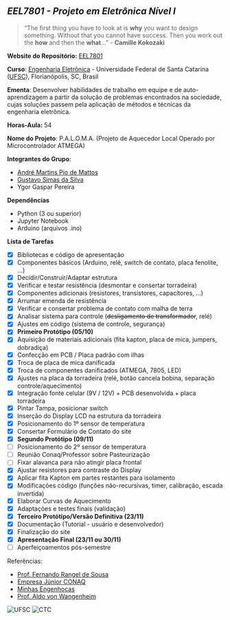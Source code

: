## ***EEL7801 - Projeto em Eletrônica Nível I***

> “The first thing you have to look at is **why**
you want to design something. Without
that you cannot have success. Then
you work out the **how** and then the
**what**...” - **Camille Kokozaki**

**Website do Repositório:** [EEL7801](https://gsimas.github.io/EEL7801/)

**Curso**: [Engenharia Eletrônica](http://cagr.sistemas.ufsc.br/relatorios/curriculoCurso?curso=235) - Universidade Federal de Santa Catarina ([UFSC](ufsc.br)), Florianópolis, SC, Brasil

**Ementa**: Desenvolver habilidades de trabalho em equipe e de auto-aprendizagem a partir da solução de
problemas encontrados na sociedade, cujas soluções passem pela aplicação de métodos e técnicas da engenharia
eletrônica.

**Horas-Aula:** 54

**Nome do Projeto**: P.A.L.O.M.A. (Projeto de Aquecedor Local Operado por Microcontrolador ATMEGA)

**Integrantes do Grupo**:

- [André Martins Pio de Mattos](https://github.com/andrempmattos)
- [Gustavo Simas da Silva](https://github.com/GSimas)
- Ygor Gaspar Pereira

**Dependências**

- Python (3 ou superior)
- Jupyter Notebook
- Arduino (arquivos .ino)

**Lista de Tarefas**

- [x] Bibliotecas e código de apresentação
- [x] Componentes básicos (Arduino, relé, switch de contato, placa fenolite, ...)
- [x] Decidir/Construir/Adaptar estrutura
- [x] Verificar e testar resistência (desmontar e consertar torradeira)
- [x] Componentes adicionais (resistores, transistores, capacitores, ...)
- [x] Arrumar emenda de resistência
- [x] Verificar e consertar problema de contato com malha de terra
- [x] Analisar sistema para controle (~~desligamento de transformador~~, relé)
- [x] Ajustes em código (sistema de controle, segurança)
- [x] **Primeiro Protótipo (05/10)**
- [x] Aquisição de materiais adicionais (fita kapton, placa de mica, jumpers, dobradiça)
- [x] Confecção em PCB / Placa padrão com ilhas
- [x] Troca de placa de mica danificada
- [x] Troca de componentes danificados (ATMEGA, 7805, LED)
- [x] Ajustes na placa da torradeira (relé, botão cancela bobina, separação controle/aquecimento)
- [x] Integração fonte celular (9V / 12V) + PCB desenvolvida + placa torradeira
- [x] Pintar Tampa, posicionar switch
- [x] Inserção do Display LCD na estrutura da torradeira
- [x] Posicionamento do 1º sensor de temperatura
- [x] Consertar Formulário de Contato do site
- [x] **Segundo Protótipo (09/11)**
- [ ] Posicionamento do 2º sensor de temperatura
- [ ] Reunião Conaq/Professor sobre Pasteurização
- [ ] Fixar alavanca para não atingir placa frontal
- [x] Ajustar resistores para contraste do Display
- [x] Aplicar fita Kapton em partes restantes para isolamento
- [x] Modificações código (funções não-recursivas, timer, calibração, escada invertida)
- [x] Elaborar Curvas de Aquecimento
- [x] Adaptações e testes finais (validação)
- [x] **Terceiro Protótipo/Versão Definitiva (23/11)**
- [x] Documentação (Tutorial - usuário e desenvolvedor)
- [x] Finalização do site
- [x] **Apresentação Final (23/11 ou 30/11)**
- [ ] Aperfeiçoamentos pós-semestre

Referências:

- [Prof. Fernando Rangel de Sousa](http://rangel.paginas.ufsc.br/)
- [Empresa Júnior CONAQ](http://conaq.com.br/)
- [Minhas Engenhocas](https://minhasengenhocas.wordpress.com/)
- [Prof. Aldo von Wangenheim](http://www.inf.ufsc.br/~aldo.vw/)

![UFSC](http://laship.ufsc.br/site/wp-content/themes/emc_completo/resource/img/filiacoes/brasao_UFSC_vertical_sigla.png) ![CTC](http://tisc.com.br/wp-content/uploads/ctcufsc.gif)
